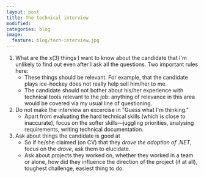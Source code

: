 ```yaml
---
layout: post
title: The technical interview
modified:
categories: blog
image:
  feature: blog/tech-interview.jpg
---
```

1. What are the x(3) things I want to know about the candidate that I'm unlikely to find out even after I ask all the questions. Two important rules here:
   + These things should be relevant. For example, that the candidate plays ice-hockey does not really help sell him/her to me.
   + The candidate should not bother about his/her experience with technical tools relevant to the job: anything of relevance in this area would be covered via my usual line of questioning.
1. Do not make the interview an excercise in "Guess what I'm thinking."
   + Apart from evaluating the hard technical skills (which is close to inaccurate), focus on the softer skills—juggling priorities, analysing requirements, writing technical documentation.
1. Ask about things the candidate is good at
   + So if he/she claimed (on CV) that they _drove the adoption of .NET_, focus on the _drove_, ask them to elucidate.
   + Ask about projects they worked on, whether they worked in a team or alone, how did they influence the direction of the project (if at all), toughest challenge, easiest thing to do.